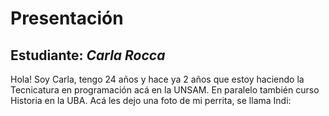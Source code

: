 # Presentación

## Estudiante: _Carla Rocca_
Hola! Soy Carla, tengo 24 años y hace ya 2 años que estoy haciendo la Tecnicatura en programación acá en la UNSAM. En paralelo también curso Historia en la UBA. 
Acá les dejo una foto de mi perrita, se llama Indi:

